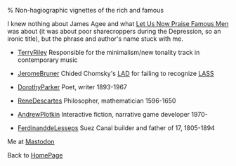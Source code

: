 % Non-hagiographic vignettes of the rich and famous

I knew nothing about James Agee and what 
[Let Us Now Praise Famous Men](http://en.wikipedia.org/wiki/Let_Us_Now_Praise_Famous_Men)
was about (it was about poor sharecroppers during the Depression, so an ironic title), but the phrase and author's name stuck with me.

* [TerryRiley](TerryRiley.html) Responsible for the minimalism/new tonality track in contemporary music
* [JeromeBruner](JeromeBruner.html) Chided Chomsky's
[LAD](http://en.wikipedia.org/wiki/LAD)
for failing to recognize
[LASS](http://en.wikipedia.org/wiki/LASS)
* [DorothyParker](DorothyParker.html) Poet, writer 1893-1967

* [ReneDescartes](ReneDescartes.html) Philosopher, mathematician 1596-1650

* [AndrewPlotkin](AndrewPlotkin.html) Interactive fiction, narrative game developer 1970-

* [FerdinanddeLesseps](FerdinanddeLesseps.html) Suez Canal builder and father of 17, 1805-1894

Me at
[Mastodon](https://mastodon.sdf.org/@drbean)	

Back to [HomePage](HomePage.html)
